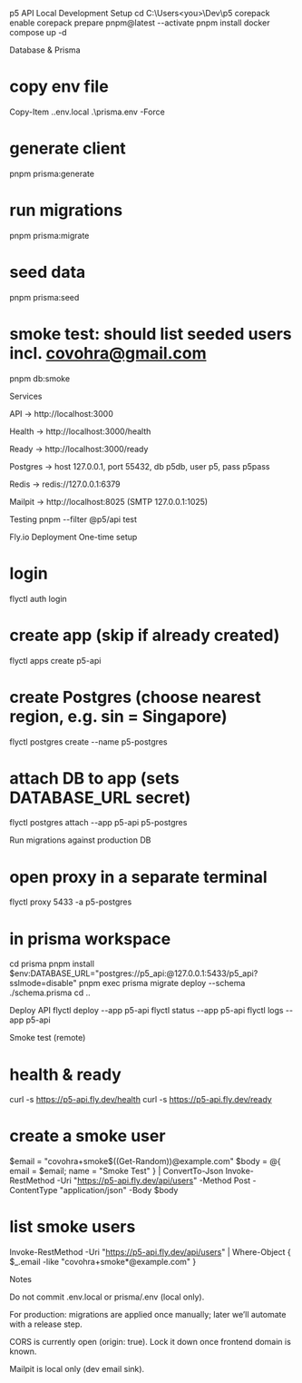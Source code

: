 p5 API
Local Development
Setup
cd C:\Users\<you>\Dev\p5
corepack enable
corepack prepare pnpm@latest --activate
pnpm install
docker compose up -d

Database & Prisma
# copy env file
Copy-Item .\.env.local .\prisma\.env -Force

# generate client
pnpm prisma:generate

# run migrations
pnpm prisma:migrate

# seed data
pnpm prisma:seed

# smoke test: should list seeded users incl. covohra@gmail.com
pnpm db:smoke

Services

API → http://localhost:3000

Health → http://localhost:3000/health

Ready → http://localhost:3000/ready

Postgres → host 127.0.0.1, port 55432, db p5db, user p5, pass p5pass

Redis → redis://127.0.0.1:6379

Mailpit → http://localhost:8025
 (SMTP 127.0.0.1:1025)

Testing
pnpm --filter @p5/api test

Fly.io Deployment
One-time setup
# login
flyctl auth login

# create app (skip if already created)
flyctl apps create p5-api

# create Postgres (choose nearest region, e.g. sin = Singapore)
flyctl postgres create --name p5-postgres

# attach DB to app (sets DATABASE_URL secret)
flyctl postgres attach --app p5-api p5-postgres

Run migrations against production DB
# open proxy in a separate terminal
flyctl proxy 5433 -a p5-postgres

# in prisma workspace
cd prisma
pnpm install
$env:DATABASE_URL="postgres://p5_api:<password>@127.0.0.1:5433/p5_api?sslmode=disable"
pnpm exec prisma migrate deploy --schema ./schema.prisma
cd ..

Deploy API
flyctl deploy --app p5-api
flyctl status --app p5-api
flyctl logs   --app p5-api

Smoke test (remote)
# health & ready
curl -s https://p5-api.fly.dev/health
curl -s https://p5-api.fly.dev/ready

# create a smoke user
$email = "covohra+smoke$((Get-Random))@example.com"
$body = @{ email = $email; name = "Smoke Test" } | ConvertTo-Json
Invoke-RestMethod -Uri "https://p5-api.fly.dev/api/users" -Method Post -ContentType "application/json" -Body $body

# list smoke users
Invoke-RestMethod -Uri "https://p5-api.fly.dev/api/users" |
  Where-Object { $_.email -like "covohra+smoke*@example.com" }

Notes

Do not commit .env.local or prisma/.env (local only).

For production: migrations are applied once manually; later we’ll automate with a release step.

CORS is currently open (origin: true). Lock it down once frontend domain is known.

Mailpit is local only (dev email sink).